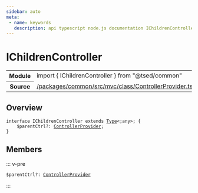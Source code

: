 ```yaml
---
sidebar: auto
meta:
 - name: keywords
   description: api typescript node.js documentation IChildrenController interface
---
```

# IChildrenController <Badge text="Interface" type="interface"/>
<!-- Summary -->
<section class="symbol-info"><table class="is-full-width"><tbody><tr><th>Module</th><td><div class="lang-typescript"><span class="token keyword">import</span> { IChildrenController }&nbsp;<span class="token keyword">from</span>&nbsp;<span class="token string">"@tsed/common"</span></div></td></tr><tr><th>Source</th><td><a href="https://github.com/TypedProject/ts-express-decorators/blob/v5.18.0/packages/common/src/mvc/class/ControllerProvider.ts#L0-L0">/packages/common/src/mvc/class/ControllerProvider.ts</a></td></tr></tbody></table></section>

<!-- Overview -->
## Overview


<pre><code class="typescript-lang "><span class="token keyword">interface</span> IChildrenController <span class="token keyword">extends</span> <a href="/api/core/interfaces/Type.html"><span class="token">Type</span></a>&lt<span class="token punctuation">;</span><span class="token keyword">any</span>&gt<span class="token punctuation">;</span> <span class="token punctuation">{</span>
    $parentCtrl?<span class="token punctuation">:</span> <a href="/api/common/mvc/class/ControllerProvider.html"><span class="token">ControllerProvider</span></a><span class="token punctuation">;</span>
<span class="token punctuation">}</span></code></pre>



<!-- Members -->




## Members


::: v-pre

<div class="method-overview">
<pre><code class="typescript-lang ">$parentCtrl?<span class="token punctuation">:</span> <a href="/api/common/mvc/class/ControllerProvider.html"><span class="token">ControllerProvider</span></a></code></pre>

</div>



:::